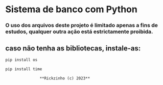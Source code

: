 # Sistema de banco com Python

### O uso dos arquivos deste projeto é limitado apenas a fins de estudos, qualquer outra ação está estrictamente proibida.


## caso não tenha as bibliotecas, instale-as:
```bash
pip install os
```
```bash
pip install time
```

                   **Rickzinho (c) 2023**
